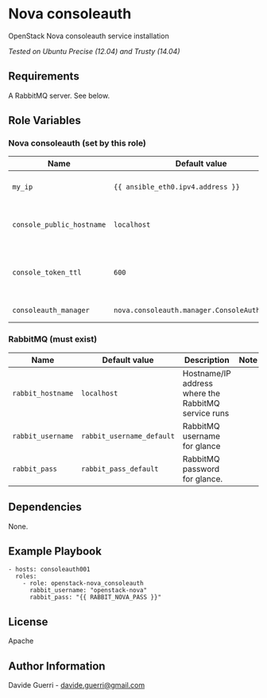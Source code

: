 Nova consoleauth
=========

OpenStack Nova consoleauth service installation

_Tested on Ubuntu Precise (12.04) and Trusty (14.04)_

Requirements
------------

A RabbitMQ server. See below.

Role Variables
--------------
### Nova consoleauth (set by this role)

| Name | Default value | Description | Note |
|---  |---  |---  |--- |
| `my_ip` | `{{ ansible_eth0.ipv4.address }}` | Management IP for nova-consoleauth ||
| `console_public_hostname` | `localhost` | Publicly visible name for this console host ||
| `console_token_ttl` | `600` | How many seconds before deleting tokens ||
| `consoleauth_manager` | `nova.consoleauth.manager.ConsoleAuthManager` | Manager for console auth ||


### RabbitMQ (must exist)

| Name | Default value | Description | Note |
|---  |---  |---  |--- |
| `rabbit_hostname` | `localhost` | Hostname/IP address where the RabbitMQ service runs ||
| `rabbit_username` | `rabbit_username_default` | RabbitMQ username for glance ||
| `rabbit_pass` | `rabbit_pass_default` | RabbitMQ password for glance. ||


Dependencies
------------

None.

Example Playbook
----------------

    - hosts: consoleauth001
      roles:
        - role: openstack-nova_consoleauth
          rabbit_username: "openstack-nova"
          rabbit_pass: "{{ RABBIT_NOVA_PASS }}"

License
-------

Apache

Author Information
------------------

Davide Guerri - davide.guerri@gmail.com
